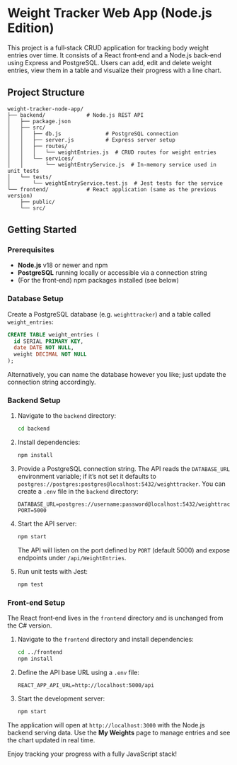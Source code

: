 # Weight Tracker Web App (Node.js Edition)

This project is a full‑stack CRUD application for tracking body weight entries over time.  It consists of a React front‑end and a Node.js back‑end using Express and PostgreSQL.  Users can add, edit and delete weight entries, view them in a table and visualize their progress with a line chart.

## Project Structure

```
weight-tracker-node-app/
├── backend/             # Node.js REST API
│   ├── package.json
│   ├── src/
│   │   ├── db.js              # PostgreSQL connection
│   │   ├── server.js          # Express server setup
│   │   ├── routes/
│   │   │   └── weightEntries.js  # CRUD routes for weight entries
│   │   └── services/
│   │       └── weightEntryService.js  # In‑memory service used in unit tests
│   └── tests/
│       └── weightEntryService.test.js  # Jest tests for the service
└── frontend/            # React application (same as the previous version)
    ├── public/
    └── src/
```

## Getting Started

### Prerequisites

- **Node.js** v18 or newer and npm
- **PostgreSQL** running locally or accessible via a connection string
- (For the front‑end) npm packages installed (see below)

### Database Setup

Create a PostgreSQL database (e.g. `weighttracker`) and a table called `weight_entries`:

```sql
CREATE TABLE weight_entries (
  id SERIAL PRIMARY KEY,
  date DATE NOT NULL,
  weight DECIMAL NOT NULL
);
```

Alternatively, you can name the database however you like; just update the connection string accordingly.

### Backend Setup

1. Navigate to the `backend` directory:

   ```bash
   cd backend
   ```

2. Install dependencies:

   ```bash
   npm install
   ```

3. Provide a PostgreSQL connection string.  The API reads the `DATABASE_URL` environment variable; if it’s not set it defaults to `postgres://postgres:postgres@localhost:5432/weighttracker`.  You can create a `.env` file in the `backend` directory:

   ```env
   DATABASE_URL=postgres://username:password@localhost:5432/weighttracker
   PORT=5000
   ```

4. Start the API server:

   ```bash
   npm start
   ```

   The API will listen on the port defined by `PORT` (default 5000) and expose endpoints under `/api/WeightEntries`.

5. Run unit tests with Jest:

   ```bash
   npm test
   ```

### Front‑end Setup

The React front‑end lives in the `frontend` directory and is unchanged from the C# version.

1. Navigate to the `frontend` directory and install dependencies:

   ```bash
   cd ../frontend
   npm install
   ```

2. Define the API base URL using a `.env` file:

   ```env
   REACT_APP_API_URL=http://localhost:5000/api
   ```

3. Start the development server:

   ```bash
   npm start
   ```

The application will open at `http://localhost:3000` with the Node.js backend serving data.  Use the **My Weights** page to manage entries and see the chart updated in real time.

Enjoy tracking your progress with a fully JavaScript stack!